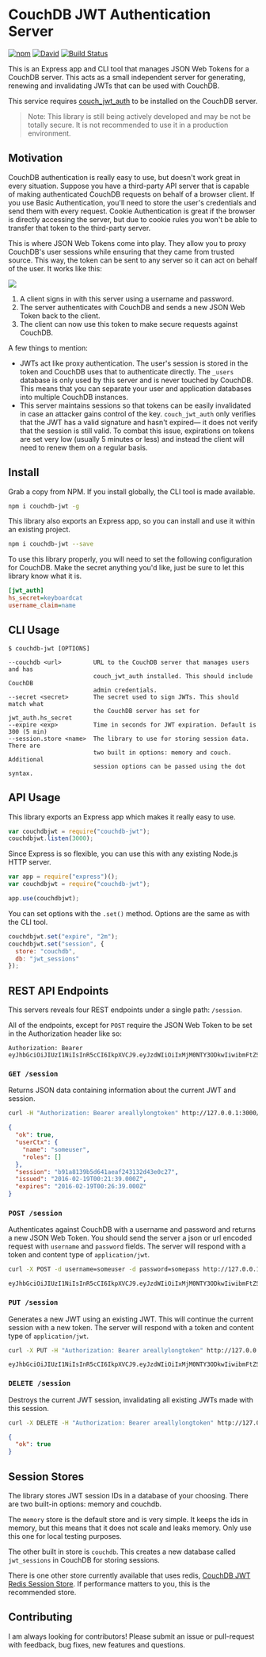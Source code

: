 # CouchDB JWT Authentication Server

[![npm](https://img.shields.io/npm/v/couchdb-jwt.svg)](https://www.npmjs.com/package/couchdb-jwt) [![David](https://img.shields.io/david/Beneaththeink/couchdb-jwt-auth-server.svg)](https://david-dm.org/Beneaththeink/couchdb-jwt-auth-server) [![Build Status](https://travis-ci.org/BeneathTheInk/uninvisible.svg?branch=master)](https://travis-ci.org/BeneathTheInk/uninvisible)

This is an Express app and CLI tool that manages JSON Web Tokens for a CouchDB server. This acts as a small independent server for generating, renewing and invalidating JWTs that can be used with CouchDB.

This service requires [couch_jwt_auth](https://github.com/softapalvelin/couch_jwt_auth) to be installed on the CouchDB server.

> Note: This library is still being actively developed and may be not be totally secure. It is not recommended to use it in a production environment.

## Motivation

CouchDB authentication is really easy to use, but doesn't work great in every situation. Suppose you have a third-party API server that is capable of making authenticated CouchDB requests on behalf of a browser client. If you use Basic Authentication, you'll need to store the user's credentials and send them with every request. Cookie Authentication is great if the browser is directly accessing the server, but due to cookie rules you won't be able to transfer that token to the third-party server.

This is where JSON Web Tokens come into play. They allow you to proxy CouchDB's user sessions while ensuring that they came from trusted source. This way, the token can be sent to any server so it can act on behalf of the user. It works like this:

![](http://www.gliffy.com/go/publish/image/10033617/L.png)

1. A client signs in with this server using a username and password.
2. The server authenticates with CouchDB and sends a new JSON Web Token back to the client.
3. The client can now use this token to make secure requests against CouchDB.

A few things to mention:

- JWTs act like proxy authentication. The user's session is stored in the token and CouchDB uses that to authenticate directly. The `_users` database is only used by this server and is never touched by CouchDB. This means that you can separate your user and application databases into multiple CouchDB instances.
- This server maintains sessions so that tokens can be easily invalidated in case an attacker gains control of the key. `couch_jwt_auth` only verifies that the JWT has a valid signature and hasn't expired&mdash; it does not verify that the session is still valid. To combat this issue, expirations on tokens are set very low (usually 5 minutes or less) and instead the client will need to renew them on a regular basis.

## Install

Grab a copy from NPM. If you install globally, the CLI tool is made available.

```sh
npm i couchdb-jwt -g
```

This library also exports an Express app, so you can install and use it within an existing project.

```sh
npm i couchdb-jwt --save
```

To use this library properly, you will need to set the following configuration for CouchDB. Make the secret anything you'd like, just be sure to let this library know what it is.

```ini
[jwt_auth]
hs_secret=keyboardcat
username_claim=name
```

## CLI Usage

```text
$ couchdb-jwt [OPTIONS]

--couchdb <url>         URL to the CouchDB server that manages users and has
                        couch_jwt_auth installed. This should include CouchDB
                        admin credentials.
--secret <secret>       The secret used to sign JWTs. This should match what
                        the CouchDB server has set for jwt_auth.hs_secret
--expire <exp>          Time in seconds for JWT expiration. Default is 300 (5 min)
--session.store <name>  The library to use for storing session data. There are
                        two built in options: memory and couch. Additional
                        session options can be passed using the dot syntax.
```

## API Usage

This library exports an Express app which makes it really easy to use.

```js
var couchdbjwt = require("couchdb-jwt");
couchdbjwt.listen(3000);
```

Since Express is so flexible, you can use this with any existing Node.js HTTP server.

```js
var app = require("express")();
var couchdbjwt = require("couchdb-jwt");

app.use(couchdbjwt);
```

You can set options with the `.set()` method. Options are the same as with the CLI tool.

```js
couchdbjwt.set("expire", "2m");
couchdbjwt.set("session", {
  store: "couchdb",
  db: "jwt_sessions"
});
```

## REST API Endpoints

This servers reveals four REST endpoints under a single path: `/session`.

All of the endpoints, except for `POST` require the JSON Web Token to be set in the Authorization header like so:

```text
Authorization: Bearer eyJhbGciOiJIUzI1NiIsInR5cCI6IkpXVCJ9.eyJzdWIiOiIxMjM0NTY3ODkwIiwibmFtZSI6IkpvaG4gRG9lIiwiYWRtaW4iOnRydWV9.TJVA95OrM7E2cBab30RMHrHDcEfxjoYZgeFONFh7HgQ
```

### `GET /session`

Returns JSON data containing information about the current JWT and session.

```sh
curl -H "Authorization: Bearer areallylongtoken" http://127.0.0.1:3000/session
```

```json
{
  "ok": true,
  "userCtx": {
    "name": "someuser",
    "roles": []
  },
  "session": "b91a8139b5d641aeaf243132d43e0c27",
  "issued": "2016-02-19T00:21:39.000Z",
  "expires": "2016-02-19T00:26:39.000Z"
}
```

### `POST /session`

Authenticates against CouchDB with a username and password and returns a new JSON Web Token. You should send the server a json or url encoded request with `username` and `password` fields. The server will respond with a token and content type of `application/jwt`.

```sh
curl -X POST -d username=someuser -d password=somepass http://127.0.0.1:3000/session
```

```text
eyJhbGciOiJIUzI1NiIsInR5cCI6IkpXVCJ9.eyJzdWIiOiIxMjM0NTY3ODkwIiwibmFtZSI6IkpvaG4gRG9lIiwiYWRtaW4iOnRydWV9.TJVA95OrM7E2cBab30RMHrHDcEfxjoYZgeFONFh7HgQ
```

### `PUT /session`

Generates a new JWT using an existing JWT. This will continue the current session with a new token. The server will respond with a token and content type of `application/jwt`.

```sh
curl -X PUT -H "Authorization: Bearer areallylongtoken" http://127.0.0.1:3000/session
```

```text
eyJhbGciOiJIUzI1NiIsInR5cCI6IkpXVCJ9.eyJzdWIiOiIxMjM0NTY3ODkwIiwibmFtZSI6IkpvaG4gRG9lIiwiYWRtaW4iOnRydWV9.TJVA95OrM7E2cBab30RMHrHDcEfxjoYZgeFONFh7HgQ
```

### `DELETE /session`

Destroys the current JWT session, invalidating all existing JWTs made with this session.

```sh
curl -X DELETE -H "Authorization: Bearer areallylongtoken" http://127.0.0.1:3000/session
```

```json
{
  "ok": true
}
```

## Session Stores

The library stores JWT session IDs in a database of your choosing. There are two built-in options: memory and couchdb.

The `memory` store is the default store and is very simple. It keeps the ids in memory, but this means that it does not scale and leaks memory. Only use this one for local testing purposes.

The other built in store is `couchdb`. This creates a new database called `jwt_sessions` in CouchDB for storing sessions.

There is one other store currently available that uses redis, [CouchDB JWT Redis Session Store](http://ghub.io/couchdb-jwt-store-redis). If performance matters to you, this is the recommended store.

## Contributing

I am always looking for contributors! Please submit an issue or pull-request with feedback, bug fixes, new features and questions.
